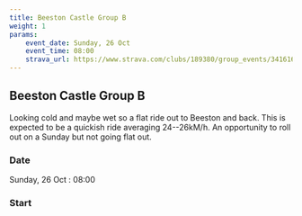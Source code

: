 ```yaml
---
title: Beeston Castle Group B
weight: 1
params:
    event_date: Sunday, 26 Oct
    event_time: 08:00
    strava_url: https://www.strava.com/clubs/189380/group_events/3416164643091155076
---
```


## Beeston Castle Group B 

Looking cold and maybe wet so a flat ride out to Beeston and back. This is expected to be a quickish ride averaging 24--26kM/h. An opportunity to roll out on a Sunday but not going flat out.

### Date

Sunday, 26 Oct : 08:00

### Start




